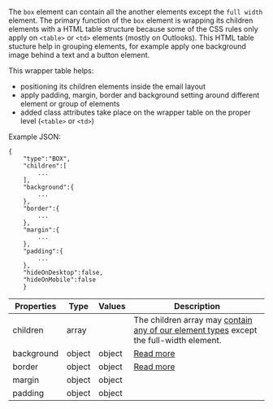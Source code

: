 The `box` element can contain all the another elements except the `full width` element. The primary function of the `box` element is wrapping its children elements with a HTML table structure because some of the CSS rules only apply on `<table>` or `<td>` elements (mostly on Outlooks). This HTML table stucture help in grouping elements, for example apply one background image behind a text and a button element.

This wrapper table helps:
- positioning its children elements inside the email layout
- apply padding, margin, border and background setting around different element or group of elements
- added class attributes take place on the wrapper table on the proper level (`<table>` or `<td>`)


Example JSON:
```
{
    "type":"BOX",
    "children":[
        ...
    ],
    "background":{
        ...
    },
    "border":{
        ...
    },
    "margin":{
        ...
    },
    "padding":{
        ...
    },
    "hideOnDesktop":false,
    "hideOnMobile":false
    }
```
Properties | Type | Values | Description
--- | --- | --- | ---
children | array |  | The children array may [contain any of our element types](../elements) except the full-width element.
background | object | object | [Read more](../prop-groups/background.md)
border | object | object | [Read more](../prop-groups/border.md)
margin | object | object |
padding | object | object |